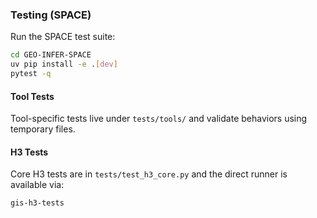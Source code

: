 ### Testing (SPACE)

Run the SPACE test suite:
```bash
cd GEO-INFER-SPACE
uv pip install -e .[dev]
pytest -q
```

#### Tool Tests

Tool-specific tests live under `tests/tools/` and validate behaviors using temporary files.

#### H3 Tests

Core H3 tests are in `tests/test_h3_core.py` and the direct runner is available via:
```bash
gis-h3-tests
```


